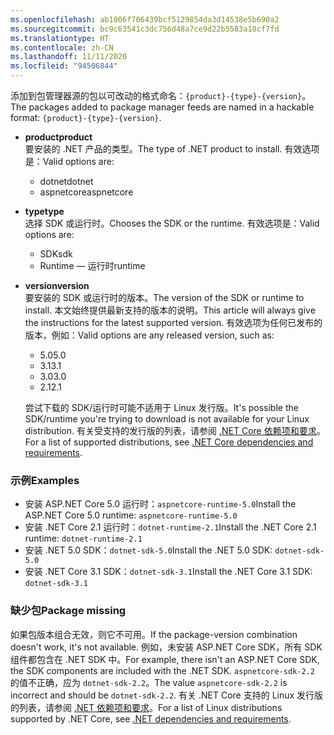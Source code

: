 ```yaml
---
ms.openlocfilehash: ab1006f706439bcf5129854da3d14538e5b690a2
ms.sourcegitcommit: bc9c63541c3dc756d48a7ce9d22b5583a18cf7fd
ms.translationtype: HT
ms.contentlocale: zh-CN
ms.lasthandoff: 11/11/2020
ms.locfileid: "94506844"
---
```


<span data-ttu-id="ef307-101">添加到包管理器源的包以可改动的格式命名：`{product}-{type}-{version}`。</span><span class="sxs-lookup"><span data-stu-id="ef307-101">The packages added to package manager feeds are named in a hackable format: `{product}-{type}-{version}`.</span></span>

- <span data-ttu-id="ef307-102">**product**</span><span class="sxs-lookup"><span data-stu-id="ef307-102">**product**</span></span>\
<span data-ttu-id="ef307-103">要安装的 .NET 产品的类型。</span><span class="sxs-lookup"><span data-stu-id="ef307-103">The type of .NET product to install.</span></span> <span data-ttu-id="ef307-104">有效选项是：</span><span class="sxs-lookup"><span data-stu-id="ef307-104">Valid options are:</span></span>

  - <span data-ttu-id="ef307-105">dotnet</span><span class="sxs-lookup"><span data-stu-id="ef307-105">dotnet</span></span>
  - <span data-ttu-id="ef307-106">aspnetcore</span><span class="sxs-lookup"><span data-stu-id="ef307-106">aspnetcore</span></span>

- <span data-ttu-id="ef307-107">**type**</span><span class="sxs-lookup"><span data-stu-id="ef307-107">**type**</span></span>\
<span data-ttu-id="ef307-108">选择 SDK 或运行时。</span><span class="sxs-lookup"><span data-stu-id="ef307-108">Chooses the SDK or the runtime.</span></span> <span data-ttu-id="ef307-109">有效选项是：</span><span class="sxs-lookup"><span data-stu-id="ef307-109">Valid options are:</span></span>

  - <span data-ttu-id="ef307-110">SDK</span><span class="sxs-lookup"><span data-stu-id="ef307-110">sdk</span></span>
  - <span data-ttu-id="ef307-111">Runtime — 运行时</span><span class="sxs-lookup"><span data-stu-id="ef307-111">runtime</span></span>

- <span data-ttu-id="ef307-112">**version**</span><span class="sxs-lookup"><span data-stu-id="ef307-112">**version**</span></span>\
<span data-ttu-id="ef307-113">要安装的 SDK 或运行时的版本。</span><span class="sxs-lookup"><span data-stu-id="ef307-113">The version of the SDK or runtime to install.</span></span> <span data-ttu-id="ef307-114">本文始终提供最新支持的版本的说明。</span><span class="sxs-lookup"><span data-stu-id="ef307-114">This article will always give the instructions for the latest supported version.</span></span> <span data-ttu-id="ef307-115">有效选项为任何已发布的版本，例如：</span><span class="sxs-lookup"><span data-stu-id="ef307-115">Valid options are any released version, such as:</span></span>

  - <span data-ttu-id="ef307-116">5.0</span><span class="sxs-lookup"><span data-stu-id="ef307-116">5.0</span></span>
  - <span data-ttu-id="ef307-117">3.1</span><span class="sxs-lookup"><span data-stu-id="ef307-117">3.1</span></span>
  - <span data-ttu-id="ef307-118">3.0</span><span class="sxs-lookup"><span data-stu-id="ef307-118">3.0</span></span>
  - <span data-ttu-id="ef307-119">2.1</span><span class="sxs-lookup"><span data-stu-id="ef307-119">2.1</span></span>

  <span data-ttu-id="ef307-120">尝试下载的 SDK/运行时可能不适用于 Linux 发行版。</span><span class="sxs-lookup"><span data-stu-id="ef307-120">It's possible the SDK/runtime you're trying to download is not available for your Linux distribution.</span></span> <span data-ttu-id="ef307-121">有关受支持的发行版的列表，请参阅 [.NET Core 依赖项和要求](../linux.md)。</span><span class="sxs-lookup"><span data-stu-id="ef307-121">For a list of supported distributions, see [.NET Core dependencies and requirements](../linux.md).</span></span>

### <a name="examples"></a><span data-ttu-id="ef307-122">示例</span><span class="sxs-lookup"><span data-stu-id="ef307-122">Examples</span></span>

- <span data-ttu-id="ef307-123">安装 ASP.NET Core 5.0 运行时：`aspnetcore-runtime-5.0`</span><span class="sxs-lookup"><span data-stu-id="ef307-123">Install the ASP.NET Core 5.0 runtime: `aspnetcore-runtime-5.0`</span></span>
- <span data-ttu-id="ef307-124">安装 .NET Core 2.1 运行时：`dotnet-runtime-2.1`</span><span class="sxs-lookup"><span data-stu-id="ef307-124">Install the .NET Core 2.1 runtime: `dotnet-runtime-2.1`</span></span>
- <span data-ttu-id="ef307-125">安装 .NET 5.0 SDK：`dotnet-sdk-5.0`</span><span class="sxs-lookup"><span data-stu-id="ef307-125">Install the .NET 5.0 SDK: `dotnet-sdk-5.0`</span></span>
- <span data-ttu-id="ef307-126">安装 .NET Core 3.1 SDK：`dotnet-sdk-3.1`</span><span class="sxs-lookup"><span data-stu-id="ef307-126">Install the .NET Core 3.1 SDK: `dotnet-sdk-3.1`</span></span>

### <a name="package-missing"></a><span data-ttu-id="ef307-127">缺少包</span><span class="sxs-lookup"><span data-stu-id="ef307-127">Package missing</span></span>

<span data-ttu-id="ef307-128">如果包版本组合无效，则它不可用。</span><span class="sxs-lookup"><span data-stu-id="ef307-128">If the package-version combination doesn't work, it's not available.</span></span> <span data-ttu-id="ef307-129">例如，未安装 ASP.NET Core SDK，所有 SDK 组件都包含在 .NET SDK 中。</span><span class="sxs-lookup"><span data-stu-id="ef307-129">For example, there isn't an ASP.NET Core SDK, the SDK components are included with the .NET SDK.</span></span> <span data-ttu-id="ef307-130">`aspnetcore-sdk-2.2` 的值不正确，应为 `dotnet-sdk-2.2`。</span><span class="sxs-lookup"><span data-stu-id="ef307-130">The value `aspnetcore-sdk-2.2` is incorrect and should be `dotnet-sdk-2.2`.</span></span> <span data-ttu-id="ef307-131">有关 .NET Core 支持的 Linux 发行版的列表，请参阅 [.NET 依赖项和要求](../linux.md)。</span><span class="sxs-lookup"><span data-stu-id="ef307-131">For a list of Linux distributions supported by .NET Core, see [.NET dependencies and requirements](../linux.md).</span></span>
